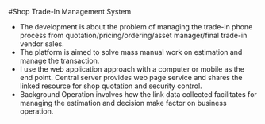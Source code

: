 #Shop Trade-In Management System
- The development is about the problem of managing the trade-in phone process from quotation/pricing/ordering/asset manager/final trade-in vendor sales. 
- The platform is aimed to solve mass manual work on estimation and manage the transaction. 
- I use the web application approach with a computer or mobile as the end point. Central server provides web page service and shares the linked resource for shop quotation and security control. 
- Background Operation involves how the link data collected facilitates for managing the estimation and decision make factor on business operation. 